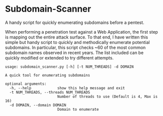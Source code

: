 # Subdomain-Scanner
A handy script for quickly enumerating subdomains before a pentest.

When performing a penetration test against a Web Application, the first step is mapping out the entire attack surface. To that end, I have written this simple but handy script to quickly and methodically enumerate potential subdomains. In particular, this script checks ~60 of the most common subdomain names observed in recent years. The list included can be quickly modified or extended to try different attempts.

```
usage: subdomain_scanner.py [-h] [-t NUM_THREADS] -d DOMAIN

A quick tool for enumerating subdomains

optional arguments:
  -h, --help            show this help message and exit
  -t NUM_THREADS, --threads NUM_THREADS
                        Number of threads to use (Default is 4, Max is 16)
  -d DOMAIN, --domain DOMAIN
                        Domain to enumerate
```

